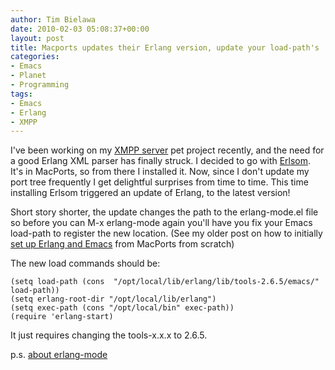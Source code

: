 ```yaml
---
author: Tim Bielawa
date: 2010-02-03 05:08:37+00:00
layout: post
title: Macports updates their Erlang version, update your load-path's
categories:
- Emacs
- Planet
- Programming
tags:
- Emacs
- Erlang
- XMPP
---
```


I've been working on my [XMPP server](http://github.com/tbielawa/PAD-XMPP) pet project recently, and the need for a good Erlang XML parser has finally struck. I decided to go with [Erlsom](http://erlsom.sourceforge.net/). It's in MacPorts, so from there I installed it. Now, since I  don't update my port tree frequently I get delightful surprises from time to time. This time installing Erlsom triggered an update of Erlang, to the latest version!

Short story shorter, the update changes the path to the erlang-mode.el file so before you can M-x erlang-mode again you'll have you fix your Emacs load-path to register the new location. (See my older post on how to initially [set up Erlang and Emacs](http://blog.peopleareducks.com/2009/12/02/macports-and-erlang-setting-up-emacs-and-your-manpath/) from MacPorts from scratch)

The new load commands should be:


    
    
    (setq load-path (cons  "/opt/local/lib/erlang/lib/tools-2.6.5/emacs/" load-path))
    (setq erlang-root-dir "/opt/local/lib/erlang")
    (setq exec-path (cons "/opt/local/bin" exec-path))
    (require 'erlang-start)
    



It just requires changing the tools-x.x.x to 2.6.5.

p.s. [about erlang-mode ](http://ftp.sunet.se/pub/lang/erlang/doc/man/erlang.el.html)
